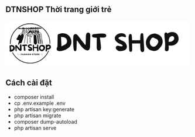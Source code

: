 ## DTNSHOP Thời trang giới trẻ


![alt](public/images/logo/logo.png)
## Cách cài đặt
- composer install
- cp .env.example .env
- php artisan key:generate
- php artisan migrate
- composer dump-autoload
- php artisan serve
